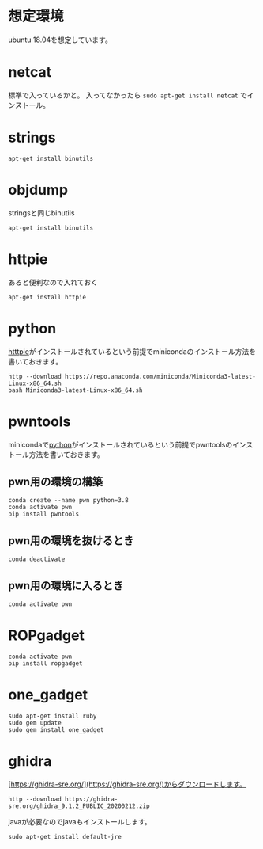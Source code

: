 # 想定環境

ubuntu 18.04を想定しています。

# netcat

標準で入っているかと。
入ってなかったら
`sudo apt-get install netcat`
でインストール。

# strings

```
apt-get install binutils
```

# objdump

stringsと同じbinutils

```
apt-get install binutils
```

# httpie

あると便利なので入れておく

```
apt-get install httpie
```

# python

[htttpie](#httpie)がインストールされているという前提でminicondaのインストール方法を書いておきます。

```
http --download https://repo.anaconda.com/miniconda/Miniconda3-latest-Linux-x86_64.sh
bash Miniconda3-latest-Linux-x86_64.sh
```

# pwntools

minicondaで[python](#python)がインストールされているという前提でpwntoolsのインストール方法を書いておきます。

## pwn用の環境の構築

```
conda create --name pwn python=3.8
conda activate pwn
pip install pwntools
```

## pwn用の環境を抜けるとき

```
conda deactivate
```

## pwn用の環境に入るとき

```
conda activate pwn
```

# ROPgadget

```
conda activate pwn
pip install ropgadget
```

# one_gadget

```
sudo apt-get install ruby
sudo gem update
sudo gem install one_gadget
```

# ghidra

[https://ghidra-sre.org/](https://ghidra-sre.org/)からダウンロードします。

```
http --download https://ghidra-sre.org/ghidra_9.1.2_PUBLIC_20200212.zip
```

javaが必要なのでjavaもインストールします。

```
sudo apt-get install default-jre
```
